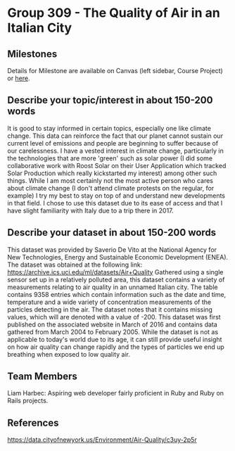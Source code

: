 # Group 309 - The Quality of Air in an Italian City

## Milestones

Details for Milestone are available on Canvas (left sidebar, Course Project) or [here](https://firas.moosvi.com/courses/data301/project/milestone01.html).

## Describe your topic/interest in about 150-200 words

It is good to stay informed in certain topics, especially one like climate change. This data can reinforce the fact that our planet cannot sustain our current level of emissions and people are beginning to suffer because of our carelessness. I have a vested interest in climate change, particularly in the technologies that are more 'green' such as solar power (I did some collaborative work with Roost Solar on their User Application which tracked Solar Production which really kickstarted my interest) among other such things. While I am most certainly not the most active person who cares about climate change (I don't attend climate protests on the regular, for example) I try my best to stay on top of and understand new developments in that field. I chose to use this dataset due to its ease of access and that I have slight familiarity with Italy due to a trip there in 2017.

## Describe your dataset in about 150-200 words

This dataset was provided by Saverio De Vito at the National Agency for New Technologies, Energy and Sustainable Economic Development (ENEA). The dataset was obtained at the following link: https://archive.ics.uci.edu/ml/datasets/Air+Quality
Gathered using a single sensor set up in a relatively polluted area, this dataset contains a variety of measurements relating to air quality in an unnamed Italian city. The table contains 9358 entries which contain information such as the date and time, temperature and a wide variety of concentration measurements of the particles detecting in the air. The dataset notes that it contains missing values, which will are denoted with a value of -200. This dataset was first published on the associated website in March of 2016 and contains data gathered from March 2004 to February 2005. While the dataset is not as applicable to today's world due to its age, it can still provide useful insight on how air quality can change rapidly and the types of particles we end up breathing when exposed to low quality air.

## Team Members

Liam Harbec: Aspiring web developer fairly proficient in Ruby and Ruby on Rails projects.

## References

https://data.cityofnewyork.us/Environment/Air-Quality/c3uy-2p5r
